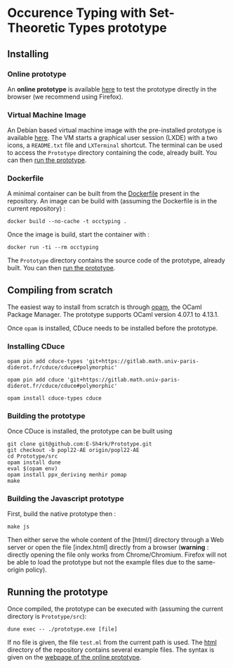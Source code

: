 # Occurence Typing with Set-Theoretic Types prototype

## Installing
### Online prototype

An **online prototype** is available [here](https://typecaseunion.github.io/) to test the prototype directly in the browser (we recommend using Firefox).

### Virtual Machine Image

An Debian based virtual machine image with the pre-installed prototype is available [here](https://www.lri.fr/~kn/files/TypecaseUnion.ova). The VM starts a graphical user session (LXDE) with a two icons, a `README.txt` file and `LXTerminal` shortcut. The terminal can be used to access the `Prototype` directory containing the code, already built. You can then [run the prototype](#running-the-prototype).


### Dockerfile

A minimal container can be built from the [Dockerfile]() present in the repository. An image can be build with (assuming the Dockerfile is in the current repository)
:
```
docker build --no-cache -t occtyping .
```
Once the image is build, start the container with :
```
docker run -ti --rm occtyping
```
The `Prototype` directory contains the source code of the  prototype, already built. You can then  [run the prototype](#running-the-prototype).


## Compiling from scratch

The easiest way to install from scratch is through [opam](https://opam.ocaml.org/), the OCaml Package Manager.
The prototype supports OCaml version 4.07.1 to 4.13.1.

Once `opam` is installed, CDuce needs to be installed before the prototype.

### Installing CDuce

```
opam pin add cduce-types 'git+https://gitlab.math.univ-paris-diderot.fr/cduce/cduce#polymorphic'

opam pin add cduce 'git+https://gitlab.math.univ-paris-diderot.fr/cduce/cduce#polymorphic'

opam install cduce-types cduce

```

### Building the prototype
Once CDuce is installed, the prototype can be built using

```
git clone git@github.com:E-Sh4rk/Prototype.git
git checkout -b popl22-AE origin/popl22-AE
cd Prototype/src
opam install dune
eval $(opam env)
opam install ppx_deriving menhir pomap
make
```

### Building the Javascript prototype

First, build the native prototype then :

```
make js
```

Then either serve the whole content of the [html/] directory through a Web server or open the file [index.html]
directly from a browser (**warning** : directly opening the file only works from Chrome/Chromium. Firefox will not
be able to load the prototype but not the example files due to the same-origin policy).


## Running the prototype

Once compiled, the prototype can be executed with (assuming the current directory is `Prototype/src`):
```
dune exec -- ./prototype.exe [file]
```
If no file is given, the file `test.ml` from the current path is used. The [html]() directory of the repository contains several example files. The syntax is given on the [webpage of the online prototype](https://typecaseunion.github.io/).
